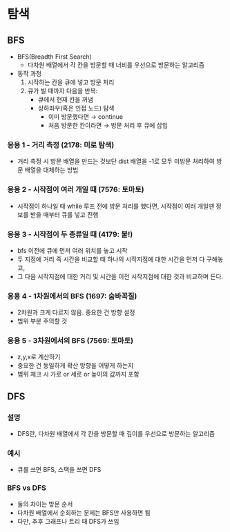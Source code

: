 # 탐색

## BFS

- BFS(Breadth First Search)
    - 다차원 배열에서 각 칸을 방문할 때 너비를 우선으로 방문하는 알고리즘
- 동작 과정
    1. 시작하는 칸을 큐에 넣고 방문 처리
    2. 큐가 빌 때까지 다음을 반복:
        - 큐에서 현재 칸을 꺼냄
        - 상하좌우(혹은 인접 노드) 탐색
            - 이미 방문했다면 → continue
            - 처음 방문한 칸이라면 → 방문 처리 후 큐에 삽입

### 응용 1 - 거리 측정 (2178: 미로 탐색)

- 거리 측정 시 방문 배열을 만드는 것보단 dist 배열을 -1로 모두 미방문 처리하여 방문 배열을 대체하는 방법

### 응용 2 - 시작점이 여러 개일 때 (7576: 토마토)

- 시작점이 하나일 때 while 루프 전에 방문 처리를 했다면, 시작점이 여러 개일땐 정보를 받을 때부터 큐를 넣고 진행

### 응용 3 - 시작점이 두 종류일 때 (4179: 불!)

- bfs 이전에 큐에 먼저 여러 위치를 놓고 시작
- 두 지점에 거리 즉 시간을 비교할 때 하나의 시작지점에 대한 시간을 먼저 다 구해놓고,
- 그 다음 시작지점에 대한 거리 및 시간을 이전 시작지점에 대한 것과 비교하며 돈다.

### 응용 4 - 1차원에서의 BFS (1697: 숨바꼭질)

- 2차원과 크게 다르지 않음. 중요한 건 방향 설정
- 범위 부분 주의할 것

### 응용 5 - 3차원에서의 BFS (7569: 토마토)

- z,y,x로 계산하기
- 중요한 건 동일하게 확산 방향을 어떻게 하는지
- 범위 체크 시 가로 or 세로 or 높이의 값까지 포함

## DFS

### 설명

- DFS란, 다차원 배열에서 각 칸을 방문할 때 깊이를 우선으로 방문하는 알고리즘

### 예시

- 큐를 쓰면 BFS, 스택을 쓰면 DFS

### BFS vs DFS

- 둘의 차이는 방문 순서
- 다차원 배열에서 순회하는 문제는 BFS만 사용하면 됨
- 다만, 추후 그래프나 트리 때 DFS가 쓰임
